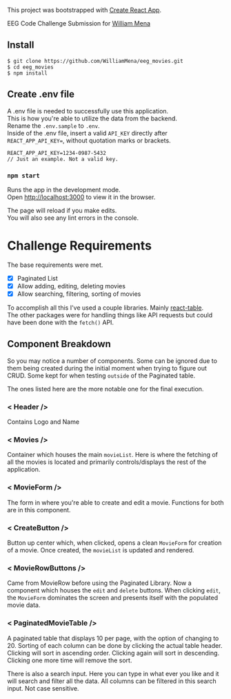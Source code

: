 This project was bootstrapped with [Create React App](https://github.com/facebook/create-react-app).

EEG Code Challenge Submission for [William Mena](mailto:williammena1991@gmail.com)

## Install

    $ git clone https://github.com/WilliamMena/eeg_movies.git
    $ cd eeg_movies
    $ npm install

## Create .env file

A .env file is needed to successfully use this application.<br />
This is how you're able to utilize the data from the backend.<br /> 
Rename the `.env.sample` to `.env`.<br/>
Inside of the .env file, insert a valid `API_KEY` directly after `REACT_APP_API_KEY=`, without quotation marks or brackets.

    REACT_APP_API_KEY=1234-0987-5432
    // Just an example. Not a valid key.

### `npm start`

Runs the app in the development mode.<br />
Open [http://localhost:3000](http://localhost:3000) to view it in the browser.

The page will reload if you make edits.<br />
You will also see any lint errors in the console.


# Challenge Requirements 

The base requirements were met.
- [x] Paginated List
- [x] Allow adding, editing, deleting movies
- [x] Allow searching, filtering, sorting of movies

To accomplish all this I've used a couple libraries.
Mainly [react-table](https://github.com/tannerlinsley/react-table/tree/master/examples/sub-components). <br />
The other packages were for handling things like API requests but could have been done with the `fetch()` API.

## Component Breakdown

So you may notice a number of components. Some can be ignored due to them being created during the initial moment when trying to figure out CRUD. Some kept for when testing `outside` of the Paginated table.

The ones listed here are the more notable one for the final execution.

### < Header />
Contains Logo and Name

### < Movies />
Container which houses the main `movieList`. Here is where the fetching of all the movies is located and primarily controls/displays the rest of the application.

### < MovieForm />
The form in where you're able to create and edit a movie. Functions for both are in this component.

### < CreateButton />
Button up center which, when clicked, opens a clean `MovieForm` for creation of a movie. Once created, the `movieList` is updated and rendered.

### < MovieRowButtons />
Came from MovieRow before using the Paginated Library. Now a component which houses the `edit` and `delete` buttons. When clicking `edit`, the `MovieForm` dominates the screen and presents itself with the populated movie data.

### < PaginatedMovieTable />
A paginated table that displays 10 per page, with the option of changing to 20. Sorting of each column can be done by clicking the actual table header. Clicking will sort in ascending order. Clicking again will sort in descending. Clicking one more time will remove the sort.

There is also a search input. Here you can type in what ever you like and it will search and filter all the data. All columns can be filtered in this search input. Not case sensitive.